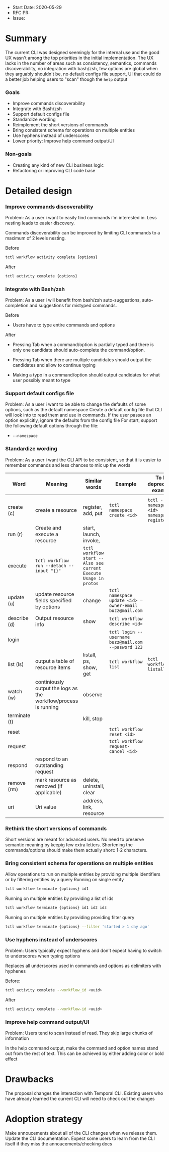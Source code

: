 - Start Date: 2020-05-29
- RFC PR:
- Issue:

# Summary

The current CLI was designed seemingly for the internal use and the good UX wasn't among the top priorities in the initial implementation.
The UX lacks in the number of areas such as consistency, semantics, commands discoverability, no integration with bash/zsh, few options are global when they arguably shouldn't be, no default configs file support, UI that could do a better job helping users to "scan" though the `help` output  

### Goals

- Improve commands discoverability
- Integrate with Bash/zsh
- Support default configs file
- Standardize wording
- Reimplement the short versions of commands
- Bring consistent schema for operations on multiple entities
- Use hyphens instead of underscores
- Lower priority: Improve help command output/UI

### Non-goals

- Creating any kind of new CLI business logic
- Refactoring or improving CLI code base

# Detailed design

### Improve commands discoverability

Problem: As a user i want to easily find commands i'm interested in. Less nesting leads to easier discovery.

Commands discoverability can be improved by limiting CLI commands to a maximum of 2 levels nesting.

Before 
``` bash
tctl workflow activity complete {options}
```
After 
``` bash
tctl activity complete {options}
```

### Integrate with Bash/zsh

Problem: As a user i will benefit from bash/zsh auto-suggestions, auto-completion and suggestions for mistyped commands.

Before

- Users have to type entire commands and options

After

- Pressing Tab when a command/option is partially typed and there is only one candidate should auto-complete the command/option.

- Pressing Tab when there are multiple candidates should output the candidates and allow to continue typing

- Making a typo in a command/option should output candidates for what user possibly meant to type

### Support default configs file

Problem: As a user i want to be able to change the defaults of some options, such as the default namespace
Create a default config file that CLI will look into to read them and use in commands.
If the user passes an option explicitly, ignore the defaults from the config file
For start, support the following default options through the file:
 - `--namespace`

### Standardize wording

Problem: As a user i want the CLI API to be consistent, so that it is easier to remember commands and less chances to mix up the words

|Word	|Meaning	|Similar words	|Example	|To be deprecated, example	|
|---	|---	|---	|---	|---	|
|	|	|	|	|	|
|create (c)	|create a resource	|register, add, put	|`tctl namespace create <id>`	|`tctl --namespace <id> namespace register`	|
|run (r)	|Create and execute a resource	|start, launch, invoke,
execute	|`tctl workflow run --detach --input "{}"`	|`tctl workflow start -- Also see current Execute Usage in protos`	|
|update (u)	|update resource fields specified by options	|change	|`tctl namespace update <id> —owner-email buzz@mail.com`	|	|
|describe (d)	|Output resource info	|show	|`tctl workflow describe <id>`	|	|
|login	|	|	|`tctl login --username buzz@mail.com --pasword 123`	|	|
|list (ls)	|output a table of resource items	|listall, ps, show, get	|`tctl workflow list`	|`tctl workflow listall`	|
|watch (w)	|continiously output the logs as the workflow/process is running	|observe	|	|	|
|terminate (t)	|	|kill, stop	|	|	|
|reset	|	|	|`tctl workflow reset <id>`	|	|
|request	|	|	|`tctl workflow request-cancel <id>`	|	|
|respond	|respond to an outstanding request	|	|	|	|
|remove (rm)	|mark resource as removed (if applicable)	|delete, uninstall, clear	|	|	|
|uri	|Uri value	|address, link, resource	|	|	|

### Rethink the short versions of commands

Short versions are meant for advanced users. No need to preserve semantic meaning by keepig few extra letters. Shortening the commands/options should make them actually short: 1-2 characters.

### Bring consistent schema for operations on multiple entities

Allow operations to run on multiple entities by providing multiple identifiers or by filtering entities by a query
Running on single entity
``` bash
tctl workflow terminate {options} id1
```

Running on multiple entities by providing a list of ids
``` bash
tctl workflow terminate {options} id1 id2 id3
```

Running on multiple entities by providing providing filter query
``` bash
tctl workflow terminate {options} --filter 'started > 1 day ago'
```

### Use hyphens instead of underscores

Problem: Users typically expect hyphens and don't expect having to switch to underscores when typing options 

Replaces all underscores used in commands and options as delimiters with hyphenes

Before:
``` bash
tctl activity complete --workflow_id <uuid>
 ```
After
``` bash
tctl activity complete --workflow-id <uuid>
```

### Improve help command output/UI

Problem: Users tend to scan instead of read. They skip large chunks of information

In the help command output, make the command and option names stand out from the rest of text. This can be achieved by either adding color or bold effect

# Drawbacks

The proposal changes the interaction with Temporal CLI. Existing users who have already learned the current CLI will need to check out the changes

# Adoption strategy

Make annoucements about all of the CLI changes when we release them. Update the CLI documentation. Expect some users to learn from the CLI itself if they miss the annoucements/checking docs